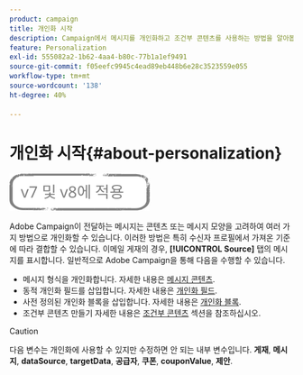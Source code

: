 ```yaml
---
product: campaign
title: 개인화 시작
description: Campaign에서 메시지를 개인화하고 조건부 콘텐츠를 사용하는 방법을 알아봅니다
feature: Personalization
exl-id: 555082a2-1b62-4aa4-b80c-77b1a1ef9491
source-git-commit: f05eefc9945c4ead89eb448b6e28c3523559e055
workflow-type: tm+mt
source-wordcount: '138'
ht-degree: 40%

---
```


# 개인화 시작{#about-personalization}

![](../../assets/common.svg)

Adobe Campaign이 전달하는 메시지는 콘텐츠 또는 메시지 모양을 고려하여 여러 가지 방법으로 개인화할 수 있습니다. 이러한 방법은 특히 수신자 프로필에서 가져온 기준에 따라 결합할 수 있습니다. 이메일 게재의 경우, **[!UICONTROL Source]** 탭의 메시지를 표시합니다. 일반적으로 Adobe Campaign을 통해 다음을 수행할 수 있습니다.

* 메시지 형식을 개인화합니다. 자세한 내용은 [메시지 콘텐츠](defining-the-email-content.md#message-content).
* 동적 개인화 필드를 삽입합니다. 자세한 내용은 [개인화 필드](personalization-fields.md).
* 사전 정의된 개인화 블록을 삽입합니다. 자세한 내용은 [개인화 블록](personalization-blocks.md).
* 조건부 콘텐츠 만들기 자세한 내용은 [조건부 콘텐츠](conditional-content.md) 섹션을 참조하십시오.

>[!CAUTION]
>
>다음 변수는 개인화에 사용할 수 있지만 수정하면 안 되는 내부 변수입니다. **게재**, **메시지**, **dataSource**, **targetData**, **공급자**, **쿠폰**, **couponValue**, **제안**.
